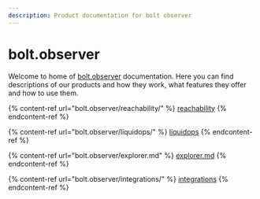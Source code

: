 ```yaml
---
description: Product documentation for bolt observer
---
```


# bolt.observer

Welcome to home of [bolt.observer](https://bolt.observer/) documentation. Here you can find descriptions of our products and how they work, what features they offer and how to use them.

{% content-ref url="bolt.observer/reachability/" %}
[reachability](bolt.observer/reachability/)
{% endcontent-ref %}

{% content-ref url="bolt.observer/liquidops/" %}
[liquidops](bolt.observer/liquidops/)
{% endcontent-ref %}

{% content-ref url="bolt.observer/explorer.md" %}
[explorer.md](bolt.observer/explorer.md)
{% endcontent-ref %}

{% content-ref url="bolt.observer/integrations/" %}
[integrations](bolt.observer/integrations/)
{% endcontent-ref %}

